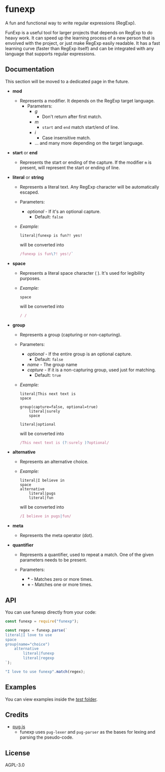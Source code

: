 # funexp
A fun and functional way to write regular expressions (RegExp).

FunExp is a useful tool for larger projects that depends on RegExp to do heavy work. It can speed up the learning process of a new person that is envolved with the project, or just make RegExp easily readable.
It has a fast learning curve (faster than RegExp itself) and can be integrated with any language that supports regular expressions.

## Documentation
This section will be moved to a dedicated page in the future.

- **mod**
    - Represents a modifier. It depends on the RegExp target language.
        - Parameters:
            - *g*
                - Don't return after first match.
            - *m*
                - `start` and `end` match start/end of line.
            - *i*
                - Case insensitive match.
            - ... and many more depending on the target language.

- **start** or **end**
    - Represents the start or ending of the capture.
    If the modifier `m` is present, will represent the start or ending of line.

- **literal** or **string**
    - Represents a literal text.
        Any RegExp character will be automatically escaped.
    - Parameters:
        - *optional* - If it's an optional capture.
            - Default: `false`
    - *Example:*
        ```pug
        literal|funexp is fun?! yes!
        ```
        
        will be converted into
        
        ```javascript
        /funexp is fun\?! yes!/`
        ```

- **space**
    - Represents a literal space character ( ). It's used for legibility purposes.
    - *Example:*
        ```pug
        space
        ```

        will be converted into 
        
        ```javascript
        / /
        ```

- **group**
    - Represents a group (capturing or non-capturing).
    - Parameters:
        - *optional* - If the entire group is an optional capture.
            - Default: `false`
        - *name* - The group name
        - *capture* - If it is a non-capturing group, used just for matching.
            - Default: `true`
    - *Example:*
        ```pug
        literal|This next text is
        space

        group(capture=false, optional=true)
            literal|surely
            space
        
        literal|optional
        ```

        will be converted into

        ```javascript
        /This next text is (?:surely )?optional/
        ```

- **alternative**
    - Represents an alternative choice.
    - *Example:*
        ```pug
        literal|I believe in
        space
        alternative
            literal|pugs
            literal|fun
        ```

        will be converted into

        ```javascript
        /I believe in pugs|fun/
        ```

- **meta**
    - Represents the meta operator (dot).

- **quantifier**
    - Represents a quantifier, used to repeat a match.
    One of the given parameters needs to be present.
    
    - Parameters:
        - **\*** - Matches zero or more times.
        - **+** - Matches one or more times.

## API
You can use funexp directly from your code:

```javascript
const funexp = require("funexp");

const regex = funexp.parse(`
literal|I love to use
space
group(name="choice")
    alternative
        literal|funexp
        literal|regexp
`);

"I love to use funexp".match(regex);
```

## Examples
You can view examples inside the [*test* folder](test/).

## Credits
- [pug.js](https://github.com/pugjs/pug)
    - funexp uses `pug-lexer` and `pug-parser` as the bases for lexing and parsing the pseudo-code.

## License
AGPL-3.0